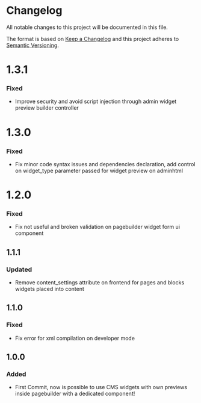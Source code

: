 # Changelog
All notable changes to this project will be documented in this file.

The format is based on [Keep a Changelog](http://keepachangelog.com/en/1.0.0/)
and this project adheres to [Semantic Versioning](http://semver.org/spec/v2.0.0.html).

# 1.3.1
### Fixed
- Improve security and avoid script injection through admin widget preview builder controller

# 1.3.0
### Fixed
- Fix minor code syntax issues and dependencies declaration, add control on widget_type parameter passed for widget preview on adminhtml

# 1.2.0
### Fixed
- Fix not useful and broken validation on pagebuilder widget form ui component

## 1.1.1
### Updated
- Remove content_settings attribute on frontend for pages and blocks widgets placed into content

## 1.1.0
### Fixed
- Fix error for xml compilation on developer mode

## 1.0.0
### Added
- First Commit, now is possible to use CMS widgets with own previews inside pagebuilder with a dedicated component!
